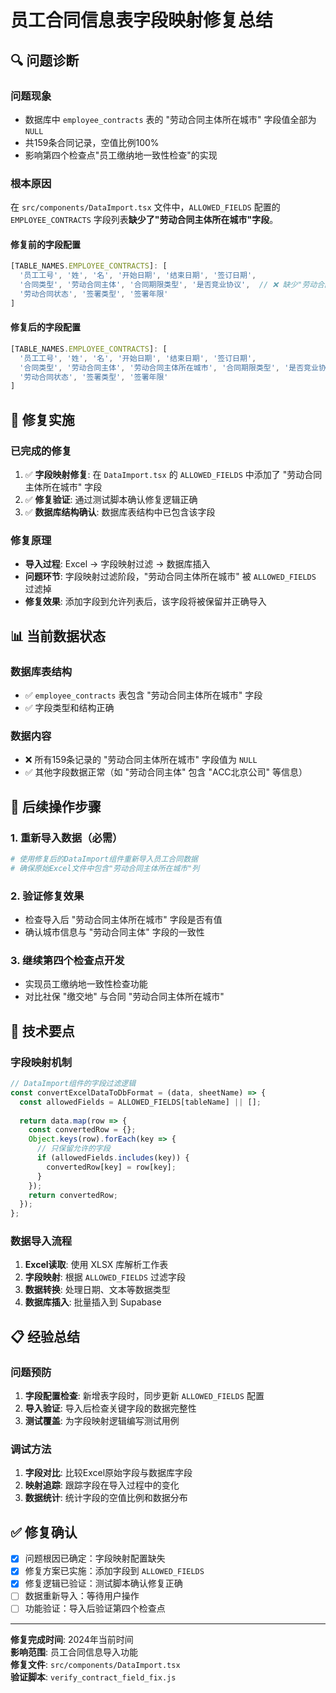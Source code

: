 # 员工合同信息表字段映射修复总结

## 🔍 问题诊断

### 问题现象
- 数据库中 `employee_contracts` 表的 "劳动合同主体所在城市" 字段值全部为 `NULL`
- 共159条合同记录，空值比例100%
- 影响第四个检查点"员工缴纳地一致性检查"的实现

### 根本原因
在 `src/components/DataImport.tsx` 文件中，`ALLOWED_FIELDS` 配置的 `EMPLOYEE_CONTRACTS` 字段列表**缺少了"劳动合同主体所在城市"字段**。

#### 修复前的字段配置
```typescript
[TABLE_NAMES.EMPLOYEE_CONTRACTS]: [
  '员工工号', '姓', '名', '开始日期', '结束日期', '签订日期',
  '合同类型', '劳动合同主体', '合同期限类型', '是否竞业协议',  // ❌ 缺少"劳动合同主体所在城市"
  '劳动合同状态', '签署类型', '签署年限'
]
```

#### 修复后的字段配置
```typescript
[TABLE_NAMES.EMPLOYEE_CONTRACTS]: [
  '员工工号', '姓', '名', '开始日期', '结束日期', '签订日期',
  '合同类型', '劳动合同主体', '劳动合同主体所在城市', '合同期限类型', '是否竞业协议',  // ✅ 已添加
  '劳动合同状态', '签署类型', '签署年限'
]
```

## 🔧 修复实施

### 已完成的修复
1. ✅ **字段映射修复**: 在 `DataImport.tsx` 的 `ALLOWED_FIELDS` 中添加了 "劳动合同主体所在城市" 字段
2. ✅ **修复验证**: 通过测试脚本确认修复逻辑正确
3. ✅ **数据库结构确认**: 数据库表结构中已包含该字段

### 修复原理
- **导入过程**: Excel → 字段映射过滤 → 数据库插入
- **问题环节**: 字段映射过滤阶段，"劳动合同主体所在城市" 被 `ALLOWED_FIELDS` 过滤掉
- **修复效果**: 添加字段到允许列表后，该字段将被保留并正确导入

## 📊 当前数据状态

### 数据库表结构
- ✅ `employee_contracts` 表包含 "劳动合同主体所在城市" 字段
- ✅ 字段类型和结构正确

### 数据内容
- ❌ 所有159条记录的 "劳动合同主体所在城市" 字段值为 `NULL`
- ✅ 其他字段数据正常（如 "劳动合同主体" 包含 "ACC北京公司" 等信息）

## 🚀 后续操作步骤

### 1. 重新导入数据（必需）
```bash
# 使用修复后的DataImport组件重新导入员工合同数据
# 确保原始Excel文件中包含"劳动合同主体所在城市"列
```

### 2. 验证修复效果
- 检查导入后 "劳动合同主体所在城市" 字段是否有值
- 确认城市信息与 "劳动合同主体" 字段的一致性

### 3. 继续第四个检查点开发
- 实现员工缴纳地一致性检查功能
- 对比社保 "缴交地" 与合同 "劳动合同主体所在城市"

## 🎯 技术要点

### 字段映射机制
```typescript
// DataImport组件的字段过滤逻辑
const convertExcelDataToDbFormat = (data, sheetName) => {
  const allowedFields = ALLOWED_FIELDS[tableName] || [];
  
  return data.map(row => {
    const convertedRow = {};
    Object.keys(row).forEach(key => {
      // 只保留允许的字段
      if (allowedFields.includes(key)) {
        convertedRow[key] = row[key];
      }
    });
    return convertedRow;
  });
};
```

### 数据导入流程
1. **Excel读取**: 使用 XLSX 库解析工作表
2. **字段映射**: 根据 `ALLOWED_FIELDS` 过滤字段
3. **数据转换**: 处理日期、文本等数据类型
4. **数据库插入**: 批量插入到 Supabase

## 📋 经验总结

### 问题预防
1. **字段配置检查**: 新增表字段时，同步更新 `ALLOWED_FIELDS` 配置
2. **导入验证**: 导入后检查关键字段的数据完整性
3. **测试覆盖**: 为字段映射逻辑编写测试用例

### 调试方法
1. **字段对比**: 比较Excel原始字段与数据库字段
2. **映射追踪**: 跟踪字段在导入过程中的变化
3. **数据统计**: 统计字段的空值比例和数据分布

## ✅ 修复确认

- [x] 问题根因已确定：字段映射配置缺失
- [x] 修复方案已实施：添加字段到 `ALLOWED_FIELDS`
- [x] 修复逻辑已验证：测试脚本确认修复正确
- [ ] 数据重新导入：等待用户操作
- [ ] 功能验证：导入后验证第四个检查点

---

**修复完成时间**: 2024年当前时间  
**影响范围**: 员工合同信息导入功能  
**修复文件**: `src/components/DataImport.tsx`  
**验证脚本**: `verify_contract_field_fix.js`